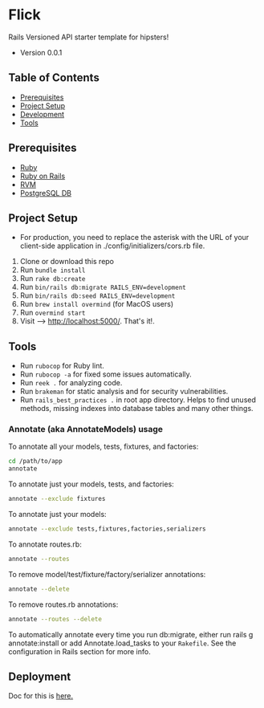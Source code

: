 # Flick

Rails Versioned API starter template for hipsters!

* Version 0.0.1

## Table of Contents

* [Prerequisites](#prerequisites)
* [Project Setup](#project-setup)
* [Development](#development)
* [Tools](#tools)

## Prerequisites

* [Ruby](https://www.ruby-lang.org/en/downloads/)
* [Ruby on Rails](http://guides.rubyonrails.org/getting_started.html)
* [RVM](https://rvm.io/)
* [PostgreSQL DB](https://www.postgresql.org/docs/)

## Project Setup

* For production, you need to replace the asterisk with the URL of your client-side application in ./config/initializers/cors.rb file.

1.  Clone or download this repo
2.  Run `bundle install`
3.  Run `rake db:create`
4.  Run `bin/rails db:migrate RAILS_ENV=development`
5.  Run `bin/rails db:seed RAILS_ENV=development`
6.  Run `brew install overmind` (for MacOS users)
7.  Run `overmind start`
8.  Visit --> [http://localhost:5000/](http://localhost:5000/). That's it!.

## Tools

* Run `rubocop` for Ruby lint.
* Run `rubocop -a` for fixed some issues automatically.
* Run `reek .` for analyzing code.
* Run `brakeman` for static analysis and for security vulnerabilities.
* Run `rails_best_practices .` in root app directory. Helps to find unused methods, missing indexes into database tables and many other things.

### Annotate (aka AnnotateModels) usage

To annotate all your models, tests, fixtures, and factories:

```bash
cd /path/to/app
annotate
```

To annotate just your models, tests, and factories:

```bash
annotate --exclude fixtures
```

To annotate just your models:

```bash
annotate --exclude tests,fixtures,factories,serializers
```

To annotate routes.rb:

```bash
annotate --routes
```

To remove model/test/fixture/factory/serializer annotations:

```bash
annotate --delete
```

To remove routes.rb annotations:

```bash
annotate --routes --delete
```

To automatically annotate every time you run db:migrate, either run rails g annotate:install or add Annotate.load_tasks to your `Rakefile`. See the configuration in Rails section for more info.

## Deployment

Doc for this is [here.](./DEPLOYMENT.md)
